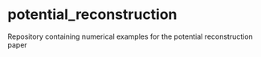 # potential_reconstruction
 Repository containing numerical examples for the potential reconstruction paper

